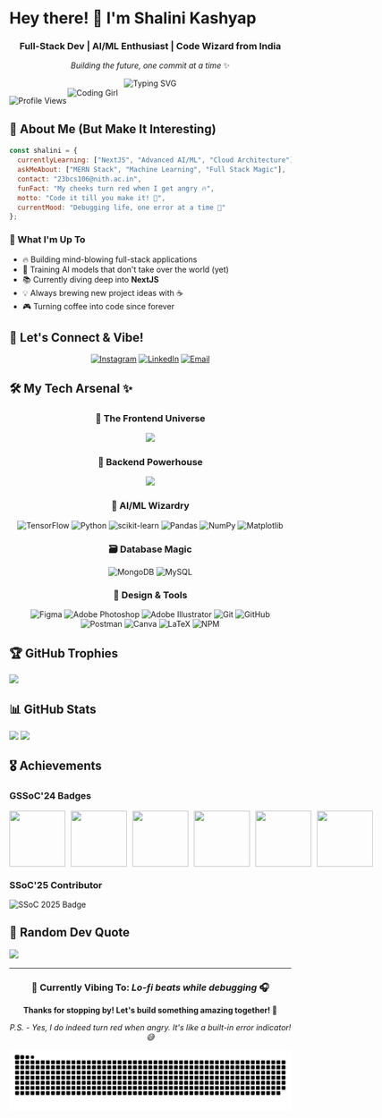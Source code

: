 # Hey there! 👋 I'm Shalini Kashyap

<div align="center">
  
###  Full-Stack Dev |  AI/ML Enthusiast | Code Wizard from India

*Building the future, one commit at a time* ✨

<img src="https://readme-typing-svg.herokuapp.com?font=Fira+Code&size=22&duration=3000&pause=1000&color=FF6B6B&center=true&vCenter=true&width=600&lines=Full+Stack+Developer+%F0%9F%92%BB;AI%2FML+Engineer+%F0%9F%A4%96;MERN+Stack+Expert+%E2%9A%A1;NextJS+Learner+%F0%9F%93%9A;Coffee+%2B+Code+%3D+%E2%9D%A4%EF%B8%8F" alt="Typing SVG" />

</div>

<img align="right" alt="Coding Girl" width="400" src="https://media.giphy.com/media/L1R1tvI9svkIWwpVYr/giphy.gif">

![Profile Views](https://komarev.com/ghpvc/?username=shalinikashyap717&label=Profile%20views&color=blueviolet&style=for-the-badge)

## 🌟 About Me (But Make It Interesting)

```javascript
const shalini = {
  currentlyLearning: ["NextJS", "Advanced AI/ML", "Cloud Architecture"],
  askMeAbout: ["MERN Stack", "Machine Learning", "Full Stack Magic"],
  contact: "23bcs106@nith.ac.in",
  funFact: "My cheeks turn red when I get angry 🔥",
  motto: "Code it till you make it! 💪",
  currentMood: "Debugging life, one error at a time 🐛"
};
```

### 🎯 What I'm Up To
- 🔥 Building mind-blowing full-stack applications
- 🤖 Training AI models that don't take over the world (yet)
- 📚 Currently diving deep into **NextJS** 
- 💡 Always brewing new project ideas with ☕
- 🎮 Turning coffee into code since forever

## 🌈 Let's Connect & Vibe!

<div align="center">

[![Instagram](https://img.shields.io/badge/Instagram-E4405F?style=for-the-badge&logo=instagram&logoColor=white)](https://instagram.com/@shaliniiikashyap)
[![LinkedIn](https://img.shields.io/badge/LinkedIn-0077B5?style=for-the-badge&logo=linkedin&logoColor=white)](https://www.linkedin.com/in/shalini-kashyap-a44561280)
[![Email](https://img.shields.io/badge/Email-D14836?style=for-the-badge&logo=gmail&logoColor=white)](mailto:23bcs106@nith.ac.in)

</div>

## 🛠️ My Tech Arsenal ✨

<div align="center">

### 💫 The Frontend Universe
<img src="https://skillicons.dev/icons?i=html,css,js,ts,react,nextjs,tailwind,jquery" />

### 🚀 Backend Powerhouse  
<img src="https://skillicons.dev/icons?i=nodejs,express,nestjs,python,cpp,c" />

### 🧠 AI/ML Wizardry
![TensorFlow](https://img.shields.io/badge/TensorFlow-FF6F00?style=flat-square&logo=tensorflow&logoColor=white)
![Python](https://img.shields.io/badge/Python-3776AB?style=flat-square&logo=python&logoColor=white)
![scikit-learn](https://img.shields.io/badge/scikit--learn-F7931E?style=flat-square&logo=scikit-learn&logoColor=white)
![Pandas](https://img.shields.io/badge/pandas-150458?style=flat-square&logo=pandas&logoColor=white)
![NumPy](https://img.shields.io/badge/numpy-013243?style=flat-square&logo=numpy&logoColor=white)
![Matplotlib](https://img.shields.io/badge/Matplotlib-%23ffffff.svg?style=flat-square&logo=Matplotlib&logoColor=black)

### 🗃️ Database Magic
![MongoDB](https://img.shields.io/badge/MongoDB-4EA94B?style=flat-square&logo=mongodb&logoColor=white)
![MySQL](https://img.shields.io/badge/MySQL-00000F?style=flat-square&logo=mysql&logoColor=white)

### 🎨 Design & Tools
![Figma](https://img.shields.io/badge/Figma-F24E1E?style=flat-square&logo=figma&logoColor=white)
![Adobe Photoshop](https://img.shields.io/badge/Adobe%20Photoshop-31A8FF?style=flat-square&logo=adobe%20photoshop&logoColor=white)
![Adobe Illustrator](https://img.shields.io/badge/adobe%20illustrator-%23FF9A00.svg?style=flat-square&logo=adobe%20illustrator&logoColor=white)
![Git](https://img.shields.io/badge/Git-F05032?style=flat-square&logo=git&logoColor=white)
![GitHub](https://img.shields.io/badge/GitHub-100000?style=flat-square&logo=github&logoColor=white)
![Postman](https://img.shields.io/badge/Postman-FF6C37?style=flat-square&logo=postman&logoColor=white)
![Canva](https://img.shields.io/badge/Canva-%2300C4CC.svg?style=flat-square&logo=Canva&logoColor=white)
![LaTeX](https://img.shields.io/badge/latex-%23008080.svg?style=flat-square&logo=latex&logoColor=white)
![NPM](https://img.shields.io/badge/NPM-%23CB3837.svg?style=flat-square&logo=npm&logoColor=white)
</div>

## 🏆 GitHub Trophies
![](https://github-profile-trophy.vercel.app/?username=shalinikashyap717&theme=radical&no-frame=false&no-bg=false&margin-w=4)

## 📊 GitHub Stats

![](https://github-readme-stats.vercel.app/api?username=shalinikashyap717&theme=dracula&hide_border=false&include_all_commits=true&count_private=true)
![](https://github-readme-streak-stats.herokuapp.com/?user=shalinikashyap717&theme=dracula&hide_border=false)

## 🎖️ Achievements

### GSSoC'24 Badges
<div style="display: flex; align-items:center; gap: 10px;" align="center">
<img src="https://raw.githubusercontent.com/GSSoC24/Postman-Challenge/main/docs/assets/Postman%20White.png" width="100px" height="100px" />
<img src="https://raw.githubusercontent.com/GSSoC24/Postman-Challenge/main/docs/assets/1.png" width="100px" height="100px" />
<img src="https://raw.githubusercontent.com/GSSoC24/Postman-Challenge/main/docs/assets/2.png" width="100px" height="100px" />
<img src="https://raw.githubusercontent.com/GSSoC24/Postman-Challenge/main/docs/assets/3.png" width="100px" height="100px" />
<img src="https://raw.githubusercontent.com/GSSoC24/Postman-Challenge/main/docs/assets/4.png" width="100px" height="100px" />
<img src="https://raw.githubusercontent.com/GSSoC24/Postman-Challenge/main/docs/assets/5.png" width="100px" height="100px" />
</div>

### SSoC'25 Contributor
<img src="https://i.postimg.cc/zfKD1WPk/Contributor-SSOC.png" alt="SSoC 2025 Badge" width="200"/>

## 💭 Random Dev Quote

![](https://quotes-github-readme.vercel.app/api?type=horizontal&theme=radical)

---

<div align="center">

### 🎵 Currently Vibing To: *Lo-fi beats while debugging* 🎧

**Thanks for stopping by! Let's build something amazing together! 🚀**

*P.S. - Yes, I do indeed turn red when angry. It's like a built-in error indicator! 😅*

</div>

<picture>
  <source media="(prefers-color-scheme: dark)" srcset="https://raw.githubusercontent.com/ShaliniKashyap717/ShaliniKashyap717/output/github-snake-dark.svg" />
  <source media="(prefers-color-scheme: light)" srcset="https://raw.githubusercontent.com/ShaliniKashyap717/ShaliniKashyap717/output/github-snake.svg" />
  <img alt="github-snake" src="https://raw.githubusercontent.com/ShaliniKashyap717/ShaliniKashyap717/output/github-snake.svg" />
</picture>
